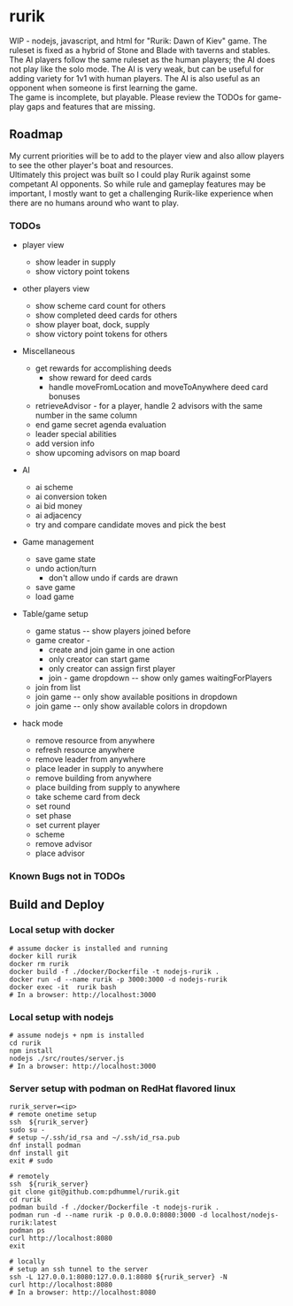 # rurik
WIP - nodejs, javascript, and html for "Rurik: Dawn of Kiev" game.
The ruleset is fixed as a hybrid of Stone and Blade with taverns and stables.  
The AI players follow the same ruleset as the human players; the AI does not play like the solo mode. 
The AI is very weak, but can be useful for adding variety for 1v1 with human players.
The AI is also useful as an opponent when someone is first learning the game.  
The game is incomplete, but playable. Please review the TODOs for game-play gaps and features that are missing. 

## Roadmap
My current priorities will be to add to the player view and also allow players to see the other player's boat and resources.  
Ultimately this project was built so I could play Rurik against some competant AI opponents. So while rule and gameplay features may be important, I mostly want to get a challenging Rurik-like experience when there are no humans around who want to play.

### TODOs
* player view
  * show leader in supply  
  * show victory point tokens

* other players view
  * show scheme card count for others
  * show completed deed cards for others
  * show player boat, dock, supply
  * show victory point tokens for others

* Miscellaneous
  * get rewards for accomplishing deeds
    * show reward for deed cards
    * handle moveFromLocation and moveToAnywhere deed card bonuses
  * retrieveAdvisor - for a player, handle 2 advisors with the same number in the same column
  * end game secret agenda evaluation
  * leader special abilities
  * add version info
  * show upcoming advisors on map board

* AI
  * ai scheme
  * ai conversion token
  * ai bid money
  * ai adjacency
  * try and compare candidate moves and pick the best

* Game management
  * save game state
  * undo action/turn
    * don't allow undo if cards are drawn
  * save game
  * load game

* Table/game setup
  * game status -- show players joined before 
  * game creator - 
    * create and join game in one action
    * only creator can start game
    * only creator can assign first player
    * join - game dropdown -- show only games waitingForPlayers
  * join from list
  * join game -- only show available positions in dropdown
  * join game -- only show available colors in dropdown  

* hack mode
  * remove resource from anywhere
  * refresh resource anywhere
  * remove leader from anywhere
  * place leader in supply to anywhere
  * remove building from anywhere
  * place building from supply to anywhere
  * take scheme card from deck
  * set round
  * set phase
  * set current player
  * scheme
  * remove advisor
  * place advisor

### Known Bugs not in TODOs


## Build and Deploy
### Local setup with docker
```
# assume docker is installed and running
docker kill rurik
docker rm rurik
docker build -f ./docker/Dockerfile -t nodejs-rurik .
docker run -d --name rurik -p 3000:3000 -d nodejs-rurik
docker exec -it  rurik bash
# In a browser: http://localhost:3000
```

### Local setup with nodejs
```
# assume nodejs + npm is installed
cd rurik
npm install
nodejs ./src/routes/server.js
# In a browser: http://localhost:3000
```

### Server setup with podman on RedHat flavored linux
```
rurik_server=<ip>
# remote onetime setup
ssh  ${rurik_server}
sudo su -
# setup ~/.ssh/id_rsa and ~/.ssh/id_rsa.pub
dnf install podman
dnf install git
exit # sudo

# remotely
ssh  ${rurik_server}
git clone git@github.com:pdhummel/rurik.git
cd rurik
podman build -f ./docker/Dockerfile -t nodejs-rurik .
podman run -d --name rurik -p 0.0.0.0:8080:3000 -d localhost/nodejs-rurik:latest
podman ps
curl http://localhost:8080
exit

# locally
# setup an ssh tunnel to the server
ssh -L 127.0.0.1:8080:127.0.0.1:8080 ${rurik_server} -N
curl http://localhost:8080
# In a browser: http://localhost:8080
```

